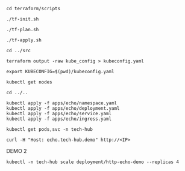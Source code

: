 ```
cd terraform/scripts
```

```
./tf-init.sh
```

```
./tf-plan.sh
```

```
./tf-apply.sh
```


```
cd ../src
```

```
terraform output -raw kube_config > kubeconfig.yaml
```

```
export KUBECONFIG=$(pwd)/kubeconfig.yaml
```


```
kubectl get nodes
```

```
cd ../..
```


```
kubectl apply -f apps/echo/namespace.yaml
kubectl apply -f apps/echo/deployment.yaml
kubectl apply -f apps/echo/service.yaml
kubectl apply -f apps/echo/ingress.yaml
```

```
kubectl get pods,svc -n tech-hub

```

```
curl -H "Host: echo.tech-hub.demo" http://<IP>
```


DEMO 2


```
kubectl -n tech-hub scale deployment/http-echo-demo --replicas 4
```




